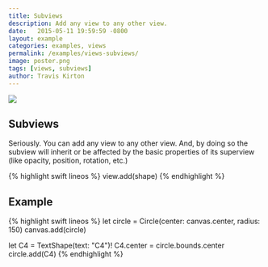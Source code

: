 ```yaml
---
title: Subviews
description: Add any view to any other view.
date:   2015-05-11 19:59:59 -0800
layout: example
categories: examples, views
permalink: /examples/views-subviews/
image: poster.png
tags: [views, subviews]
author: Travis Kirton
---
```

![](subviews.png)

## Subviews
Seriously. You can add any view to any other view. And, by doing so the subview will inherit or be affected by the basic properties of its superview (like opacity, position, rotation, etc.)

{% highlight swift lineos %}
view.add(shape)
{% endhighlight %}

## Example
{% highlight swift lineos %}
let circle = Circle(center: canvas.center, radius: 150)
canvas.add(circle)

let C4 = TextShape(text: "C4")!
C4.center = circle.bounds.center
circle.add(C4)
{% endhighlight %}
